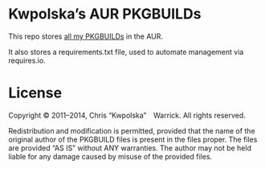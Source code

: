 Kwpolska’s AUR PKGBUILDs
========================

This repo stores [all my PKGBUILDs](https://aur.archlinux.org/packages/?SeB=m&K=Kwpolska) in the AUR.

It also stores a requirements.txt file, used to automate management via requires.io.

License
=======

Copyright © 2011–2014, Chris “Kwpolska” Warrick.
All rights reserved.

Redistribution and modification is permitted, provided that the name
of the original author of the PKGBUILD files is present in the files
proper.  The files are provided “AS IS” without ANY warranties.  The
author may not be held liable for any damage caused by misuse of the
provided files.
